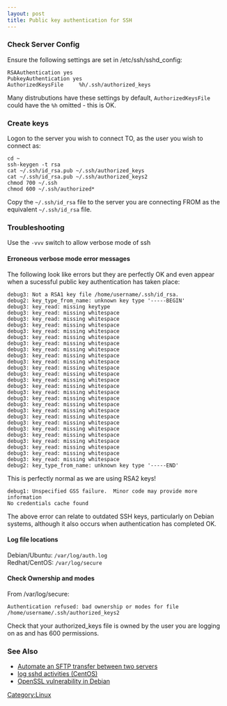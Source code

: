 ```yaml
---
layout: post 
title: Public key authentication for SSH
---
```


### Check Server Config

Ensure the following settings are set in /etc/ssh/sshd\_config:

    RSAAuthentication yes
    PubkeyAuthentication yes
    AuthorizedKeysFile     %h/.ssh/authorized_keys

Many distrubutions have these settings by default, `AuthorizedKeysFile`
could have the `%h` omitted - this is OK.

### Create keys

Logon to the server you wish to connect TO, as the user you wish to
connect as:

    cd ~
    ssh-keygen -t rsa
    cat ~/.ssh/id_rsa.pub ~/.ssh/authorized_keys
    cat ~/.ssh/id_rsa.pub ~/.ssh/authorized_keys2
    chmod 700 ~/.ssh
    chmod 600 ~/.ssh/authorized*

Copy the `~/.ssh/id_rsa` file to the server you are connecting FROM as
the equivalent `~/.ssh/id_rsa` file.

### Troubleshooting

Use the `-vvv` switch to allow verbose mode of ssh

#### Erroneous verbose mode error messages

The following look like errors but they are perfectly OK and even appear
when a sucessful public key authentication has taken place:

    debug3: Not a RSA1 key file /home/username/.ssh/id_rsa.
    debug2: key_type_from_name: unknown key type '-----BEGIN'
    debug3: key_read: missing keytype
    debug3: key_read: missing whitespace
    debug3: key_read: missing whitespace
    debug3: key_read: missing whitespace
    debug3: key_read: missing whitespace
    debug3: key_read: missing whitespace
    debug3: key_read: missing whitespace
    debug3: key_read: missing whitespace
    debug3: key_read: missing whitespace
    debug3: key_read: missing whitespace
    debug3: key_read: missing whitespace
    debug3: key_read: missing whitespace
    debug3: key_read: missing whitespace
    debug3: key_read: missing whitespace
    debug3: key_read: missing whitespace
    debug3: key_read: missing whitespace
    debug3: key_read: missing whitespace
    debug3: key_read: missing whitespace
    debug3: key_read: missing whitespace
    debug3: key_read: missing whitespace
    debug3: key_read: missing whitespace
    debug3: key_read: missing whitespace
    debug3: key_read: missing whitespace
    debug3: key_read: missing whitespace
    debug3: key_read: missing whitespace
    debug3: key_read: missing whitespace
    debug2: key_type_from_name: unknown key type '-----END'

This is perfectly normal as we are using RSA2 keys!

    debug1: Unspecified GSS failure.  Minor code may provide more information
    No credentials cache found

The above error can relate to outdated SSH keys, particularly on Debian
systems, although it also occurs when authentication has completed OK.

#### Log file locations

Debian/Ubuntu: `/var/log/auth.log`\
Redhat/CentOS: `/var/log/secure`

#### Check Ownership and modes

From /var/log/secure:

    Authentication refused: bad ownership or modes for file /home/username/.ssh/authorized_keys2

Check that your authorized\_keys file is owned by the user you are
logging on as and has 600 permissions.

### See Also

-   [Automate an SFTP transfer between two
    servers](http://ask-leo.com/how_can_i_automate_an_sftp_transfer_between_two_servers.html)
-   [log sshd activities
    (CentOS)](http://grokbase.com/topic/2008/03/11/centos-log-sshd-activities/RRfWGfkC783s05TN2wzJuvYQoMA)
-   [OpenSSL vulnerability in
    Debian](http://ubuntuforums.org/showthread.php?t=793517)

[Category:Linux](Category:Linux "wikilink")
